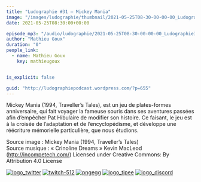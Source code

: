```yaml
---
title: "Ludographie #31 – Mickey Mania"
image: "/images/ludographie/thumbnail/2021-05-25T08-30-00-00-00_Ludographie31MickeyMania.jpg"
date: 2021-05-25T08:30:00+00:00

episode_mp3: "/audio/ludographie/2021-05-25T08-30-00-00-00_Ludographie31MickeyMania.mp3"
author: "Mathieu Goux"
duration: "0"
people_link: 
  - name: Mathieu Goux
    key: mathieugoux


is_explicit: false

guid: "http://ludographiepodcast.wordpress.com/?p=655"
---
```


<PodcastHeader/>

<!-- ECRIRE LA DESCRIPTION DE L'EPISODE SOUS CETTE LIGNE -->
<p>Mickey Mania (1994, Traveller’s Tales), est un jeu de plates-formes anniversaire, qui fait voyager la fameuse souris dans ses aventures passées afin d’empêcher Pat Hibulaire de modifier son histoire. Ce faisant, le jeu est à la croisée de l’adaptation et de l’encyclopédisme, et développe une réécriture mémorielle particulière, que nous étudions.<br>
</p>
<p></p>
<p><a href="" rel="nofollow"></a></p>
 
<p>Source image : Mickey Mania (1994, Traveller’s Tales)<br>
Source musique : «&nbsp;Crinoline Dreams&nbsp;» Kevin MacLeod (<a title="http://incompetech.com/" href="http://incompetech.com/" rel="nofollow">http://incompetech.com/</a>) Licensed under Creative Commons: By Attribution 4.0 License</p>


<!--tr--><p>
<!--td--><span><a href="https://twitter.com/Gouximan" rel="nofollow"><img src="/resources/ludographie/2021-05-25T08-30-00-00-00_Ludographie31MickeyMania/logo_twitter-1.png" alt="logo_twitter"></a><!--/td--></span>
<!--td--><span><a href="https://www.twitch.tv/mathieugoux" rel="nofollow"><img src="/resources/ludographie/2021-05-25T08-30-00-00-00_Ludographie31MickeyMania/twitch-512-1.png" alt="twitch-512"></a><!--/td--></span>
<!--td--><span><a href="https://www.youtube.com/user/MattTheFatalifieur/videos" rel="nofollow"><img src="/resources/ludographie/2021-05-25T08-30-00-00-00_Ludographie31MickeyMania/pngegg.png" alt="pngegg"></a><!--/td--></span>
<!--td--><span><a href="http://fr.tipeee.com/calvinball" rel="nofollow"><img src="/resources/ludographie/2021-05-25T08-30-00-00-00_Ludographie31MickeyMania/logo_tipee-1.png" alt="logo_tipee"></a><!--/td--></span>
<!--td--><span><a href="https://discord.com/invite/4RnA9v7" rel="nofollow"><img src="/resources/ludographie/2021-05-25T08-30-00-00-00_Ludographie31MickeyMania/logo_discord-1.png" alt="logo_discord"></a><!--/td--></span>
<!--/tr--></p>




